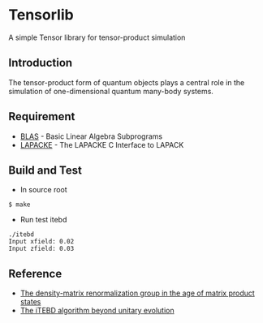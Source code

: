 # Tensorlib
A simple Tensor library for tensor-product simulation

## Introduction
The tensor-product form of quantum objects plays a central role in the simulation of one-dimensional quantum many-body systems.

## Requirement
* [BLAS](http://www.netlib.org/blas) - Basic Linear Algebra Subprograms
* [LAPACKE](http://www.netlib.org/lapack/lapacke.html) - The LAPACKE C Interface to LAPACK

## Build and Test
* In source root
```
$ make
```

* Run test itebd
```
./itebd 
Input xfield: 0.02
Input zfield: 0.03
```

## Reference
* [The density-matrix renormalization group in the age of matrix product states](https://arxiv.org/abs/1008.3477)
* [The iTEBD algorithm beyond unitary evolution](https://arxiv.org/abs/0711.3960)
